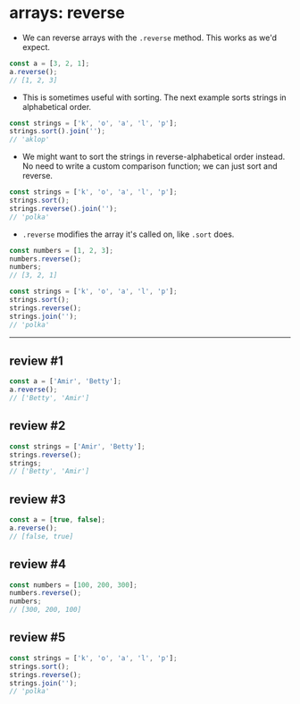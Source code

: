 # arrays: reverse

- We can reverse arrays with the `.reverse` method. This works as we'd expect.

```js
const a = [3, 2, 1];
a.reverse();
// [1, 2, 3]
```

- This is sometimes useful with sorting. The next example sorts strings in alphabetical order.

```js
const strings = ['k', 'o', 'a', 'l', 'p'];
strings.sort().join('');
// 'aklop'
```

- We might want to sort the strings in reverse-alphabetical order instead. No need to write a custom comparison function; we can just sort and reverse.

```js
const strings = ['k', 'o', 'a', 'l', 'p'];
strings.sort();
strings.reverse().join('');
// 'polka'
```

- `.reverse` modifies the array it's called on, like `.sort` does.

```js
const numbers = [1, 2, 3];
numbers.reverse();
numbers;
// [3, 2, 1]
```

```js
const strings = ['k', 'o', 'a', 'l', 'p'];
strings.sort();
strings.reverse();
strings.join('');
// 'polka'
```

---

## review #1

```js
const a = ['Amir', 'Betty'];
a.reverse();
// ['Betty', 'Amir']
```

## review #2

```js
const strings = ['Amir', 'Betty'];
strings.reverse();
strings;
// ['Betty', 'Amir']
```

## review #3

```js
const a = [true, false];
a.reverse();
// [false, true]
```

## review #4

```js
const numbers = [100, 200, 300];
numbers.reverse();
numbers;
// [300, 200, 100]
```

## review #5

```js
const strings = ['k', 'o', 'a', 'l', 'p'];
strings.sort();
strings.reverse();
strings.join('');
// 'polka'
```